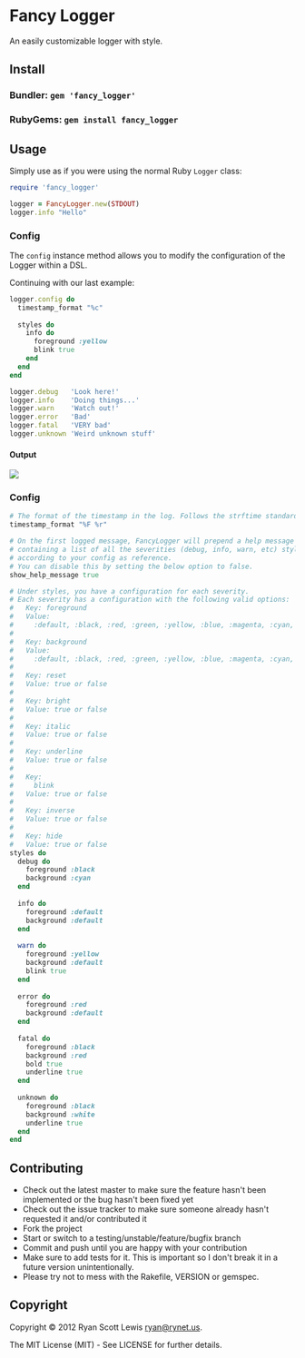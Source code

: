 # Fancy Logger

An easily customizable logger with style.

## Install

### Bundler: `gem 'fancy_logger'`

### RubyGems: `gem install fancy_logger`

## Usage

Simply use as if you were using the normal Ruby `Logger` class:

```ruby
require 'fancy_logger'

logger = FancyLogger.new(STDOUT)
logger.info "Hello"
```

### Config

The `config` instance method allows you to modify the configuration of the Logger within a DSL.

Continuing with our last example:

```ruby
logger.config do
  timestamp_format "%c"
  
  styles do
    info do
      foreground :yellow
      blink true
    end
  end
end

logger.debug   'Look here!'
logger.info    'Doing things...'
logger.warn    'Watch out!'
logger.error   'Bad'
logger.fatal   'VERY bad'
logger.unknown 'Weird unknown stuff'
```

#### Output

![][output_example]

### Config


```ruby
# The format of the timestamp in the log. Follows the strftime standards.
timestamp_format "%F %r"

# On the first logged message, FancyLogger will prepend a help message
# containing a list of all the severities (debug, info, warn, etc) styled
# according to your config as reference.
# You can disable this by setting the below option to false.
show_help_message true

# Under styles, you have a configuration for each severity.
# Each severity has a configuration with the following valid options:
#   Key: foreground
#   Value:
#     :default, :black, :red, :green, :yellow, :blue, :magenta, :cyan, :white
#   
#   Key: background
#   Value:
#     :default, :black, :red, :green, :yellow, :blue, :magenta, :cyan, :white
#   
#   Key: reset
#   Value: true or false
#   
#   Key: bright
#   Value: true or false
#   
#   Key: italic
#   Value: true or false
#   
#   Key: underline
#   Value: true or false
#   
#   Key:
#     blink
#   Value: true or false
#   
#   Key: inverse
#   Value: true or false
#   
#   Key: hide
#   Value: true or false
styles do
  debug do
    foreground :black
    background :cyan
  end
  
  info do
    foreground :default
    background :default
  end
  
  warn do
    foreground :yellow
    background :default
    blink true
  end
  
  error do
    foreground :red
    background :default
  end
  
  fatal do
    foreground :black
    background :red
    bold true
    underline true
  end
  
  unknown do
    foreground :black
    background :white
    underline true
  end
end
```

## Contributing

* Check out the latest master to make sure the feature hasn't been implemented or the bug hasn't been fixed yet
* Check out the issue tracker to make sure someone already hasn't requested it and/or contributed it
* Fork the project
* Start or switch to a testing/unstable/feature/bugfix branch
* Commit and push until you are happy with your contribution
* Make sure to add tests for it. This is important so I don't break it in a future version unintentionally.
* Please try not to mess with the Rakefile, VERSION or gemspec.

## Copyright

Copyright © 2012 Ryan Scott Lewis <ryan@rynet.us>.

The MIT License (MIT) - See LICENSE for further details.

[output_example]: http://oi44.tinypic.com/sfwlkp.jpg